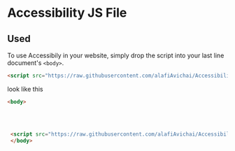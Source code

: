 # Accessibility JS File



## Used

To use Accessibily in your website, simply drop the script into your last line document's `<body>`.

```html
<script src="https://raw.githubusercontent.com/alafiAvichai/Accessibility/master/accessibilityScript.js"></script>
```

look like this

```html
<body>
 
 
 
 
 <script src="https://raw.githubusercontent.com/alafiAvichai/Accessibility/master/accessibilityScript.js"></script>
 </body>
```
